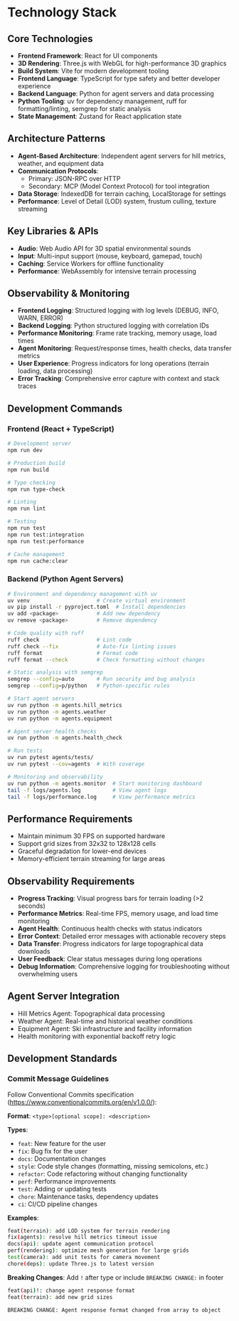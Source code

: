 # Technology Stack

## Core Technologies
- **Frontend Framework**: React for UI components
- **3D Rendering**: Three.js with WebGL for high-performance 3D graphics
- **Build System**: Vite for modern development tooling
- **Frontend Language**: TypeScript for type safety and better developer experience
- **Backend Language**: Python for agent servers and data processing
- **Python Tooling**: uv for dependency management, ruff for formatting/linting, semgrep for static analysis
- **State Management**: Zustand for React application state

## Architecture Patterns
- **Agent-Based Architecture**: Independent agent servers for hill metrics, weather, and equipment data
- **Communication Protocols**: 
  - Primary: JSON-RPC over HTTP
  - Secondary: MCP (Model Context Protocol) for tool integration
- **Data Storage**: IndexedDB for terrain caching, LocalStorage for settings
- **Performance**: Level of Detail (LOD) system, frustum culling, texture streaming

## Key Libraries & APIs
- **Audio**: Web Audio API for 3D spatial environmental sounds
- **Input**: Multi-input support (mouse, keyboard, gamepad, touch)
- **Caching**: Service Workers for offline functionality
- **Performance**: WebAssembly for intensive terrain processing

## Observability & Monitoring
- **Frontend Logging**: Structured logging with log levels (DEBUG, INFO, WARN, ERROR)
- **Backend Logging**: Python structured logging with correlation IDs
- **Performance Monitoring**: Frame rate tracking, memory usage, load times
- **Agent Monitoring**: Request/response times, health checks, data transfer metrics
- **User Experience**: Progress indicators for long operations (terrain loading, data processing)
- **Error Tracking**: Comprehensive error capture with context and stack traces

## Development Commands

### Frontend (React + TypeScript)
```bash
# Development server
npm run dev

# Production build
npm run build

# Type checking
npm run type-check

# Linting
npm run lint

# Testing
npm run test
npm run test:integration
npm run test:performance

# Cache management
npm run cache:clear
```

### Backend (Python Agent Servers)
```bash
# Environment and dependency management with uv
uv venv                     # Create virtual environment
uv pip install -r pyproject.toml  # Install dependencies
uv add <package>            # Add new dependency
uv remove <package>         # Remove dependency

# Code quality with ruff
ruff check                  # Lint code
ruff check --fix            # Auto-fix linting issues
ruff format                 # Format code
ruff format --check         # Check formatting without changes

# Static analysis with semgrep
semgrep --config=auto       # Run security and bug analysis
semgrep --config=p/python   # Python-specific rules

# Start agent servers
uv run python -m agents.hill_metrics
uv run python -m agents.weather
uv run python -m agents.equipment

# Agent server health checks
uv run python -m agents.health_check

# Run tests
uv run pytest agents/tests/
uv run pytest --cov=agents  # With coverage

# Monitoring and observability
uv run python -m agents.monitor  # Start monitoring dashboard
tail -f logs/agents.log          # View agent logs
tail -f logs/performance.log     # View performance metrics
```

## Performance Requirements
- Maintain minimum 30 FPS on supported hardware
- Support grid sizes from 32x32 to 128x128 cells
- Graceful degradation for lower-end devices
- Memory-efficient terrain streaming for large areas

## Observability Requirements
- **Progress Tracking**: Visual progress bars for terrain loading (>2 seconds)
- **Performance Metrics**: Real-time FPS, memory usage, and load time monitoring
- **Agent Health**: Continuous health checks with status indicators
- **Error Context**: Detailed error messages with actionable recovery steps
- **Data Transfer**: Progress indicators for large topographical data downloads
- **User Feedback**: Clear status messages during long operations
- **Debug Information**: Comprehensive logging for troubleshooting without overwhelming users

## Agent Server Integration
- Hill Metrics Agent: Topographical data processing
- Weather Agent: Real-time and historical weather conditions  
- Equipment Agent: Ski infrastructure and facility information
- Health monitoring with exponential backoff retry logic

## Development Standards

### Commit Message Guidelines
Follow Conventional Commits specification (https://www.conventionalcommits.org/en/v1.0.0/):

**Format**: `<type>[optional scope]: <description>`

**Types**:
- `feat`: New feature for the user
- `fix`: Bug fix for the user
- `docs`: Documentation changes
- `style`: Code style changes (formatting, missing semicolons, etc.)
- `refactor`: Code refactoring without changing functionality
- `perf`: Performance improvements
- `test`: Adding or updating tests
- `chore`: Maintenance tasks, dependency updates
- `ci`: CI/CD pipeline changes

**Examples**:
```bash
feat(terrain): add LOD system for terrain rendering
fix(agents): resolve hill metrics timeout issue
docs(api): update agent communication protocol
perf(rendering): optimize mesh generation for large grids
test(camera): add unit tests for camera movement
chore(deps): update Three.js to latest version
```

**Breaking Changes**: Add `!` after type or include `BREAKING CHANGE:` in footer
```bash
feat(api)!: change agent response format
feat(terrain): add new grid sizes

BREAKING CHANGE: Agent response format changed from array to object
```